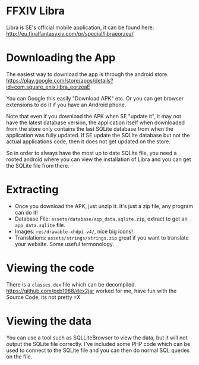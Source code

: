 # FFXIV Libra
Libra is SE's official mobile application, it can be found here: http://eu.finalfantasyxiv.com/pr/special/libraeorzea/

# Downloading the App
The easiest way to download the app is through the android store. https://play.google.com/store/apps/details?id=com.square_enix.libra_eorzeaE

You can Google this easily "Download APK" etc. Or you can get browser extensions to do it if you have an Android phone.

Note that even if you download the APK when SE "update it", it may not have the latest database version, the application itself when downloaded from the store only contains the last SQLite database from when the application was fully updated. If SE update the SQLite database but not the actual applications code, then it does not get updated on the store.

So in order to always have the most up to date SQLite file, you need a rooted android where you can view the installation of Libra and you can get the SQLite file from there.

# Extracting

- Once you download the APK, just unzip it. It's just a zip file, any program can do it!
- Database File: `assets/database/app_data.sqlite.zip`, extract to get an `app_data.sqlite` file.
- Images: `res/drawable-xhdpi-v4/`, nice big icons!
- Translations: `assets/strings/strings.zip` great if you want to translate your website. Some useful termonology.

# Viewing the code

There is a `classes.dex` file which can be decompiled. https://github.com/pxb1988/dex2jar worked for me, have fun with the Source Code, its not pretty =X

# Viewing the data

You can use a tool such as SQLLiteBrowser to view the data, but it will not output the SQLite file correctly. I've included some PHP code which can be used to connect to the SQLite file and you can then do normal SQL queries on the file.